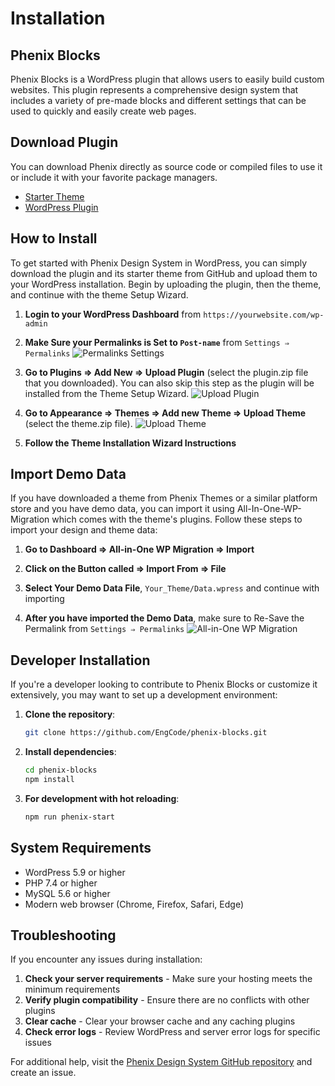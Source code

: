 # Installation

## Phenix Blocks

Phenix Blocks is a WordPress plugin that allows users to easily build custom websites. This plugin represents a comprehensive design system that includes a variety of pre-made blocks and different settings that can be used to quickly and easily create web pages.

## Download Plugin

You can download Phenix directly as source code or compiled files to use it or include it with your favorite package managers.

- [Starter Theme](https://github.com/EngCode/pds-starter-free)
- [WordPress Plugin](https://github.com/EngCode/phenix-blocks)

## How to Install

To get started with Phenix Design System in WordPress, you can simply download the plugin and its starter theme from GitHub and upload them to your WordPress installation. Begin by uploading the plugin, then the theme, and continue with the theme Setup Wizard.

1. **Login to your WordPress Dashboard** from `https://yourwebsite.com/wp-admin`

2. **Make Sure your Permalinks is Set to `Post-name`** from `Settings ⇒ Permalinks`
   ![Permalinks Settings](../../../assets/images/wordpress/01-permalinks.png)

3. **Go to Plugins ⇒ Add New ⇒ Upload Plugin** (select the plugin.zip file that you downloaded). You can also skip this step as the plugin will be installed from the Theme Setup Wizard.
   ![Upload Plugin](../../../assets/images/wordpress/03-plugin.png)

4. **Go to Appearance ⇒ Themes ⇒ Add new Theme ⇒ Upload Theme** (select the theme.zip file).
   ![Upload Theme](../../../assets/images/wordpress/02-theme.png)

5. **Follow the Theme Installation Wizard Instructions**

## Import Demo Data

If you have downloaded a theme from Phenix Themes or a similar platform store and you have demo data, you can import it using All-In-One-WP-Migration which comes with the theme's plugins. Follow these steps to import your design and theme data:

1. **Go to Dashboard ⇒ All-in-One WP Migration ⇒ Import**

2. **Click on the Button called ⇒ Import From ⇒ File**

3. **Select Your Demo Data File**, `Your_Theme/Data.wpress` and continue with importing

4. **After you have imported the Demo Data**, make sure to Re-Save the Permalink from `Settings ⇒ Permalinks`
   ![All-in-One WP Migration](../../../assets/images/wordpress/aiowp.png)

## Developer Installation

If you're a developer looking to contribute to Phenix Blocks or customize it extensively, you may want to set up a development environment:

1. **Clone the repository**:
   ```bash
   git clone https://github.com/EngCode/phenix-blocks.git
   ```

2. **Install dependencies**:
   ```bash
   cd phenix-blocks
   npm install
   ```

3. **For development with hot reloading**:
   ```bash
   npm run phenix-start
   ```

## System Requirements

- WordPress 5.9 or higher
- PHP 7.4 or higher
- MySQL 5.6 or higher
- Modern web browser (Chrome, Firefox, Safari, Edge)

## Troubleshooting

If you encounter any issues during installation:

1. **Check your server requirements** - Make sure your hosting meets the minimum requirements
2. **Verify plugin compatibility** - Ensure there are no conflicts with other plugins
3. **Clear cache** - Clear your browser cache and any caching plugins
4. **Check error logs** - Review WordPress and server error logs for specific issues

For additional help, visit the [Phenix Design System GitHub repository](https://github.com/EngCode/phenix-blocks) and create an issue.
